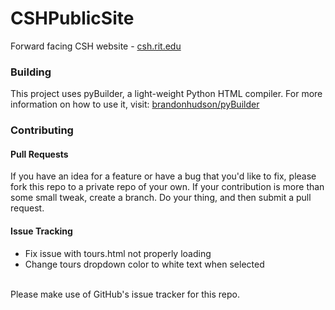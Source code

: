 CSHPublicSite
================

Forward facing CSH website - [csh.rit.edu](https://csh.rit.edu/)

### Building
This project uses pyBuilder, a light-weight Python HTML compiler. For more information on how to use it, visit: [brandonhudson/pyBuilder](https://github.com/brandonhudson/pyBuilder)

### Contributing

#### Pull Requests
If you have an idea for a feature or have a bug that you'd like to fix, please fork this repo to a private repo of your own. If your contribution is more than some small tweak, create a branch. Do your thing, and then submit a pull request.

#### Issue Tracking
- Fix issue with tours.html not properly loading
- Change tours dropdown color to white text when selected
<br>
Please make use of GitHub's issue tracker for this repo.

